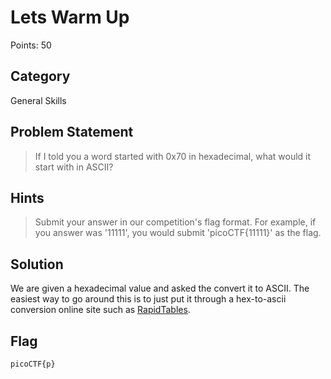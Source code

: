 # Lets Warm Up
Points: 50
## Category
General Skills
## Problem Statement
> If I told you a word started with 0x70 in hexadecimal, what would it start with in ASCII?
## Hints
> Submit your answer in our competition's flag format. For example, if you answer was '11111', you would submit 'picoCTF{11111}' as the flag.
## Solution
We are given a hexadecimal value and asked the convert it to ASCII. The easiest way to go around this is to just put it through a hex-to-ascii conversion online site such as [RapidTables](https://www.rapidtables.com/convert/number/ascii-hex-bin-dec-converter.html).
## Flag
`picoCTF{p}`